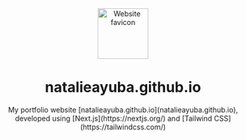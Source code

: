 <div style="text-align: center;">
  <img src="https://avatars.githubusercontent.com/u/79933132?v=4" alt="Website favicon" width="100" height="100" style="align-self: center">
  <h1>natalieayuba.github.io</h2>
  <p>
    My portfolio website [natalieayuba.github.io](natalieayuba.github.io), developed using [Next.js](https://nextjs.org/) and [Tailwind CSS](https://tailwindcss.com/)
  </p>
</div>
